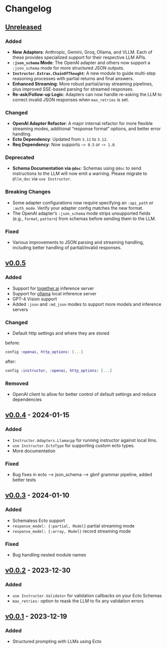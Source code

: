 # Changelog

## [Unreleased](https://github.com/thmsmlr/instructor_ex/compare/v0.0.5..main)

### Added
- **New Adapters**: Anthropic, Gemini, Groq, Ollama, and VLLM. Each of these provides specialized support for their respective LLM APIs.
- **`:json_schema` Mode**: The OpenAI adapter and others now support a `:json_schema` mode for more structured JSON outputs.
- **`Instructor.Extras.ChainOfThought`**: A new module to guide multi-step reasoning processes with partial returns and final answers.
- **Enhanced Streaming**: More robust partial/array streaming pipelines, plus improved SSE-based parsing for streamed responses.
- **Re-ask/Follow-up Logic**: Adapters can now handle re-asking the LLM to correct invalid JSON responses when `max_retries` is set.

### Changed
- **OpenAI Adapter Refactor**: A major internal refactor for more flexible streaming modes, additional “response format” options, and better error handling.
- **Ecto Dependency**: Updated from `3.11` to `3.12`. 
- **Req Dependency**: Now supports `~> 0.5` or `~> 1.0`.

### Deprecated
- **Schema Documentation via `@doc`**: Schemas using `@doc` to send instructions to the LLM will now emit a warning. Please migrate to `@llm_doc` via `use Instructor`.

### Breaking Changes
- Some adapter configurations now require specifying an `:api_path` or `:auth_mode`. Verify your adapter config matches the new format.
- The OpenAI adapter’s `:json_schema` mode strips unsupported fields (e.g., `format`, `pattern`) from schemas before sending them to the LLM.

### Fixed
- Various improvements to JSON parsing and streaming handling, including better handling of partial/invalid responses.


## [v0.0.5](https://github.com/thmsmlr/instructor_ex/compare/v0.0.4..v0.0.5)

### Added

- Support for [together.ai](https://together.ai) inference server
- Support for [ollama](https://ollama.com) local inference server
- GPT-4 Vision support
- Added `:json` and `:md_json` modes to support more models and inference servers

### Changed

- Default http settings and where they are stored

before:
```elixir
config :openai, http_options: [...]
```

after:
```elixir
config :instructor, :openai, http_options: [...]
```

### Removed

- OpenAI client to allow for better control of default settings and reduce dependencies


## [v0.0.4](https://github.com/thmsmlr/instructor_ex/compare/v0.0.3...v0.0.4) - 2024-01-15

### Added

- `Instructor.Adapters.Llamacpp` for running instructor against local llms.
- `use Instructor.EctoType` for supporting custom ecto types.
- More documentation

### Fixed

- Bug fixes in ecto --> json_schema --> gbnf grammar pipeline, added better tests


## [v0.0.3](https://github.com/thmsmlr/instructor_ex/compare/v0.0.2...v0.0.3) - 2024-01-10

### Added

- Schemaless Ecto support
- `response_model: {:partial, Model}` partial streaming mode
- `response_model: {:array, Model}` record streaming mode

### Fixed

- Bug handling nested module names

## [v0.0.2](https://github.com/thmsmlr/instructor_ex/compare/v0.0.1...v0.0.2) - 2023-12-30

### Added

- `use Instructor.Validator` for validation callbacks on your Ecto Schemas
- `max_retries:` option to reask the LLM to fix any validation errors

## [v0.0.1](https://github.com/thmsmlr/instructor_ex/compare/v0.0.1...v0.0.1) - 2023-12-19

### Added

- Structured prompting with LLMs using Ecto
